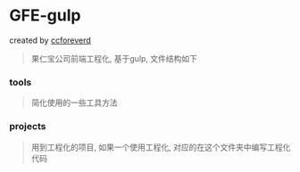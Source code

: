 # GFE-gulp

created by [ccforeverd](https://github.com/ccforeverd)

> 果仁宝公司前端工程化, 基于gulp, 文件结构如下


### tools

> 简化使用的一些工具方法


### projects

> 用到工程化的项目, 如果一个使用工程化, 对应的在这个文件夹中编写工程化代码



